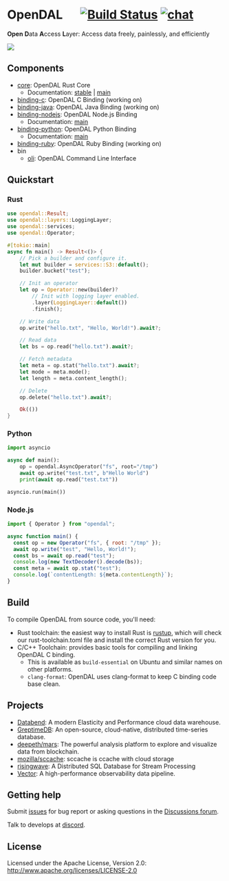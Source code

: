 # OpenDAL &emsp; [![Build Status]][actions] [![chat]][discord]

[build status]: https://img.shields.io/github/actions/workflow/status/apache/incubator-opendal/ci.yml?branch=main
[actions]: https://github.com/apache/incubator-opendal/actions?query=branch%3Amain
[chat]: https://img.shields.io/discord/1081052318650339399
[discord]: https://discord.gg/XQy8yGR2dg

**Open** **D**ata **A**ccess **L**ayer: Access data freely, painlessly, and efficiently

![](https://user-images.githubusercontent.com/5351546/222356748-14276998-501b-4d2a-9b09-b8cff3018204.png)

## Components

- [core](core/README.md): OpenDAL Rust Core
  - Documentation: [stable](https://docs.rs/opendal/) | [main](https://opendal.apache.org/docs/rust/opendal/)
- [binding-c](bindings/c): OpenDAL C Binding (working on)
- [binding-java](bindings/java): OpenDAL Java Binding (working on)
- [binding-nodejs](bindings/nodejs/README.md): OpenDAL Node.js Binding
  - Documentation: [main](https://opendal.apache.org/docs/nodejs/)
- [binding-python](bindings/python/README.md): OpenDAL Python Binding
  - Documentation: [main](https://opendal.apache.org/docs/python/)
- [binding-ruby](bindings/ruby): OpenDAL Ruby Binding (working on)
- bin
  - [oli](bin/oli): OpenDAL Command Line Interface

## Quickstart

### Rust

```rust
use opendal::Result;
use opendal::layers::LoggingLayer;
use opendal::services;
use opendal::Operator;

#[tokio::main]
async fn main() -> Result<()> {
    // Pick a builder and configure it.
    let mut builder = services::S3::default();
    builder.bucket("test");

    // Init an operator
    let op = Operator::new(builder)?
        // Init with logging layer enabled.
        .layer(LoggingLayer::default())
        .finish();

    // Write data
    op.write("hello.txt", "Hello, World!").await?;

    // Read data
    let bs = op.read("hello.txt").await?;

    // Fetch metadata
    let meta = op.stat("hello.txt").await?;
    let mode = meta.mode();
    let length = meta.content_length();

    // Delete
    op.delete("hello.txt").await?;

    Ok(())
}
```

### Python

```python
import asyncio

async def main():
    op = opendal.AsyncOperator("fs", root="/tmp")
    await op.write("test.txt", b"Hello World")
    print(await op.read("test.txt"))

asyncio.run(main())
```

### Node.js

```js
import { Operator } from "opendal";

async function main() {
  const op = new Operator("fs", { root: "/tmp" });
  await op.write("test", "Hello, World!");
  const bs = await op.read("test");
  console.log(new TextDecoder().decode(bs));
  const meta = await op.stat("test");
  console.log(`contentLength: ${meta.contentLength}`);
}
```


## Build
To compile OpenDAL from source code, you'll need:
- Rust toolchain: the easiest way to install Rust is [rustup](https://rustup.rs/), which will check our rust-toolchain.toml file and install the correct Rust version for you.
- C/C++ Toolchain: provides basic tools for compiling and linking OpenDAL C binding.
  - This is available as `build-essential` on Ubuntu and similar names on other platforms. 
  - `clang-format`: OpenDAL uses clang-format to keep C binding code base clean.

## Projects

- [Databend](https://github.com/datafuselabs/databend/): A modern Elasticity and Performance cloud data warehouse.
- [GreptimeDB](https://github.com/GreptimeTeam/greptimedb): An open-source, cloud-native, distributed time-series database.
- [deepeth/mars](https://github.com/deepeth/mars): The powerful analysis platform to explore and visualize data from blockchain.
- [mozilla/sccache](https://github.com/mozilla/sccache/): sccache is ccache with cloud storage
- [risingwave](https://github.com/risingwavelabs/risingwave): A Distributed SQL Database for Stream Processing
- [Vector](https://github.com/vectordotdev/vector): A high-performance observability data pipeline.

## Getting help

Submit [issues](https://github.com/apache/incubator-opendal/issues/new) for bug report or asking questions in the [Discussions forum](https://github.com/apache/incubator-opendal/discussions/new?category=q-a).

Talk to develops at [discord].

## License

Licensed under the Apache License, Version 2.0: http://www.apache.org/licenses/LICENSE-2.0
